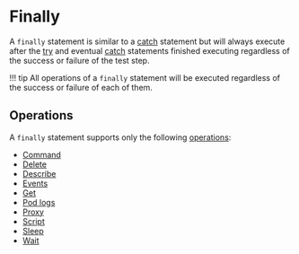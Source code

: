 # Finally

A `finally` statement is similar to a [catch](./catch.md) statement but will always execute after the [try](./try.md) and eventual [catch](./catch.md) statements finished executing regardless of the success or failure of the test step.

!!! tip
    All operations of a `finally` statement will be executed regardless of the success or failure of each of them.

## Operations

A `finally` statement supports only the following [operations](../operations/index.md):

- [Command](../operations/command.md)
- [Delete](../operations/delete.md)
- [Describe](../operations/helpers/describe.md)
- [Events](../operations/helpers/events.md)
- [Get](../operations/helpers/get.md)
- [Pod logs](../operations/helpers/logs.md)
- [Proxy](../operations/helpers/proxy.md)
- [Script](../operations/script.md)
- [Sleep](../operations/sleep.md)
- [Wait](../operations/helpers/wait.md)
